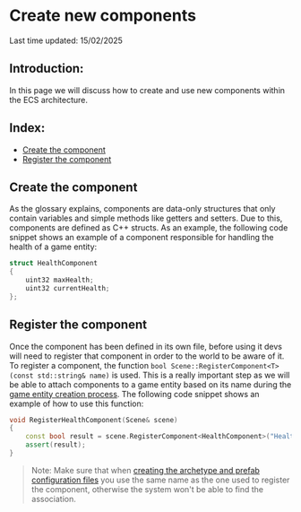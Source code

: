 # Create new components
Last time updated: 15/02/2025

## Introduction:
In this page we will discuss how to create and use new components within the ECS architecture.

## Index:
- [Create the component](#create-the-component)
- [Register the component](#register-the-component)

## Create the component
As the glossary explains, components are data-only structures that only contain variables and simple methods like getters and setters. Due to this, components are defined as C++ structs. As an example, the following code snippet shows an example of a component responsible for handling the health of a game entity:
```cpp
struct HealthComponent
{
	uint32 maxHealth;
	uint32 currentHealth;
};
```

## Register the component
Once the component has been defined in its own file, before using it devs will need to register that component in order to the world to be aware of it. To register a component, the function `bool Scene::RegisterComponent<T>(const std::string& name)` is used. This is a really important step as we will be able to attach components to a game entity based on its name during the [game entity creation process](how_to_create_and_destroy_game_entities.md). The following code snippet shows an example of how to use this function:
```cpp
void RegisterHealthComponent(Scene& scene)
{
	const bool result = scene.RegisterComponent<HealthComponent>("HealthComponent");
	assert(result);
}
```
> Note: Make sure that when [creating the archetype and prefab configuration files](how_to_configure_archetypes_and_prefabs.md) you use the same name as the one used to register the component, otherwise the system won't be able to find the association.